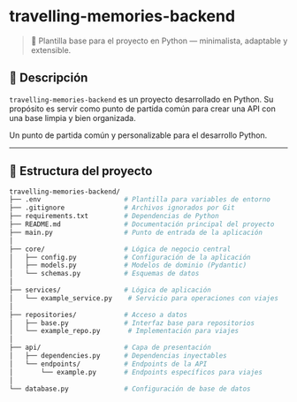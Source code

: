 # travelling-memories-backend

> 🧱 Plantilla base para el proyecto en Python — minimalista, adaptable y extensible.

## 📌 Descripción

`travelling-memories-backend` es un proyecto desarrollado en Python. Su propósito es servir como punto de partida común para crear una API con una base limpia y bien organizada.


Un punto de partida común y personalizable para el desarrollo Python.

---

## 📁 Estructura del proyecto

```bash
travelling-memories-backend/
├── .env                     # Plantilla para variables de entorno
├── .gitignore               # Archivos ignorados por Git
├── requirements.txt         # Dependencias de Python
├── README.md                # Documentación principal del proyecto
├── main.py                  # Punto de entrada de la aplicación
│
├── core/                    # Lógica de negocio central
│   ├── config.py            # Configuración de la aplicación
│   ├── models.py            # Modelos de dominio (Pydantic)
│   └── schemas.py           # Esquemas de datos
│
├── services/                # Lógica de aplicación
│   └── example_service.py    # Servicio para operaciones con viajes
│
├── repositories/            # Acceso a datos
│   ├── base.py              # Interfaz base para repositorios
│   └── example_repo.py       # Implementación para viajes
│
├── api/                     # Capa de presentación
│   ├── dependencies.py      # Dependencias inyectables
│   └── endpoints/           # Endpoints de la API
│       └── example.py       # Endpoints específicos para viajes
│
└── database.py              # Configuración de base de datos

